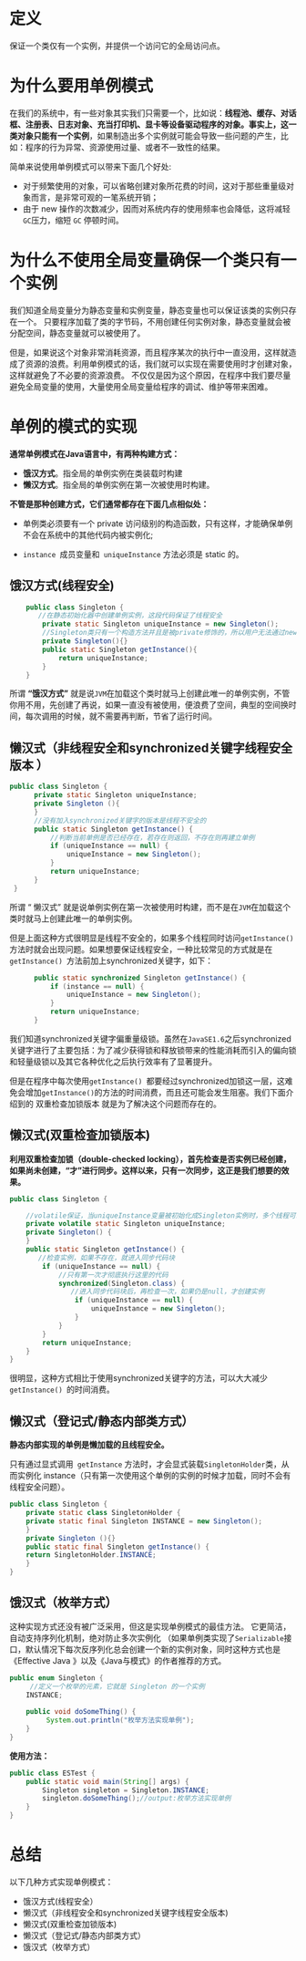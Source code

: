 # 定义

保证一个类仅有一个实例，并提供一个访问它的全局访问点。

# 为什么要用单例模式

在我们的系统中，有一些对象其实我们只需要一个，比如说：**线程池、缓存、对话框、注册表、日志对象、充当打印机、显卡等设备驱动程序的对象。事实上，这一类对象只能有一个实例**，如果制造出多个实例就可能会导致一些问题的产生，比如：程序的行为异常、资源使用过量、或者不一致性的结果。

简单来说使用单例模式可以带来下面几个好处:

- 对于频繁使用的对象，可以省略创建对象所花费的时间，这对于那些重量级对象而言，是非常可观的一笔系统开销；
- 由于 new 操作的次数减少，因而对系统内存的使用频率也会降低，这将减轻` GC `压力，缩短 `GC` 停顿时间。
  

# 为什么不使用全局变量确保一个类只有一个实例

我们知道全局变量分为静态变量和实例变量，静态变量也可以保证该类的实例只存在一个。
只要程序加载了类的字节码，不用创建任何实例对象，静态变量就会被分配空间，静态变量就可以被使用了。

但是，如果说这个对象非常消耗资源，而且程序某次的执行中一直没用，这样就造成了资源的浪费。利用单例模式的话，我们就可以实现在需要使用时才创建对象，这样就避免了不必要的资源浪费。 不仅仅是因为这个原因，在程序中我们要尽量避免全局变量的使用，大量使用全局变量给程序的调试、维护等带来困难。

# 单例的模式的实现

**通常单例模式在Java语言中，有两种构建方式：**

- **饿汉方式**。指全局的单例实例在类装载时构建
- **懒汉方式**。指全局的单例实例在第一次被使用时构建。



**不管是那种创建方式，它们通常都存在下面几点相似处：**

- 单例类必须要有一个 private 访问级别的构造函数，只有这样，才能确保单例不会在系统中的其他代码内被实例化;

- `instance `成员变量和` uniqueInstance` 方法必须是 static 的。



## 饿汉方式(线程安全)

```java
    public class Singleton {
       //在静态初始化器中创建单例实例，这段代码保证了线程安全
        private static Singleton uniqueInstance = new Singleton();
        //Singleton类只有一个构造方法并且是被private修饰的，所以用户无法通过new方法创建该对象实例
        private Singleton(){}
        public static Singleton getInstance(){
            return uniqueInstance;
        }
    }

```

所谓 **“饿汉方式”** 就是说`JVM`在加载这个类时就马上创建此唯一的单例实例，不管你用不用，先创建了再说，如果一直没有被使用，便浪费了空间，典型的空间换时间，每次调用的时候，就不需要再判断，节省了运行时间。

## 懒汉式（非线程安全和synchronized关键字线程安全版本 ）

```java
public class Singleton {  
      private static Singleton uniqueInstance;  
      private Singleton (){
      }   
      //没有加入synchronized关键字的版本是线程不安全的
      public static Singleton getInstance() {
          //判断当前单例是否已经存在，若存在则返回，不存在则再建立单例
	      if (uniqueInstance == null) {  
	          uniqueInstance = new Singleton();  
	      }  
	      return uniqueInstance;  
      }  
 }
```

所谓 “ 懒汉式” 就是说单例实例在第一次被使用时构建，而不是在`JVM`在加载这个类时就马上创建此唯一的单例实例。

但是上面这种方式很明显是线程不安全的，如果多个线程同时访问`getInstance()`方法时就会出现问题。如果想要保证线程安全，一种比较常见的方式就是在`getInstance() `方法前加上synchronized关键字，如下：


```java
      public static synchronized Singleton getInstance() {  
	      if (instance == null) {  
	          uniqueInstance = new Singleton();  
	      }  
	      return uniqueInstance;  
      }  
```

我们知道synchronized关键字偏重量级锁。虽然在`JavaSE1.6`之后synchronized关键字进行了主要包括：为了减少获得锁和释放锁带来的性能消耗而引入的偏向锁和轻量级锁以及其它各种优化之后执行效率有了显著提升。

但是在程序中每次使用`getInstance() `都要经过synchronized加锁这一层，这难免会增加`getInstance()`的方法的时间消费，而且还可能会发生阻塞。我们下面介绍到的 双重检查加锁版本 就是为了解决这个问题而存在的。

## 懒汉式(双重检查加锁版本)

**利用双重检查加锁（double-checked locking），首先检查是否实例已经创建，如果尚未创建，“才”进行同步。这样以来，只有一次同步，这正是我们想要的效果。**

```java
public class Singleton {

    //volatile保证，当uniqueInstance变量被初始化成Singleton实例时，多个线程可以正确处理uniqueInstance变量
    private volatile static Singleton uniqueInstance;
    private Singleton() {
    }
    public static Singleton getInstance() {
       //检查实例，如果不存在，就进入同步代码块
        if (uniqueInstance == null) {
            //只有第一次才彻底执行这里的代码
            synchronized(Singleton.class) {
               //进入同步代码块后，再检查一次，如果仍是null，才创建实例
                if (uniqueInstance == null) {
                    uniqueInstance = new Singleton();
                }
            }
        }
        return uniqueInstance;
    }
}
```

很明显，这种方式相比于使用synchronized关键字的方法，可以大大减少`getInstance() `的时间消费。

## 懒汉式（登记式/静态内部类方式）

**静态内部实现的单例是懒加载的且线程安全。**

只有通过显式调用` getInstance` 方法时，才会显式装载` SingletonHolder `类，从而实例化 instance（只有第一次使用这个单例的实例的时候才加载，同时不会有线程安全问题）。

```java
public class Singleton {  
    private static class SingletonHolder {  
    private static final Singleton INSTANCE = new Singleton();  
    }  
    private Singleton (){}  
    public static final Singleton getInstance() {  
    return SingletonHolder.INSTANCE;  
    }  
}   
```

## 饿汉式（枚举方式）

这种实现方式还没有被广泛采用，但这是实现单例模式的最佳方法。 它更简洁，自动支持序列化机制，绝对防止多次实例化 （如果单例类实现了`Serializable`接口，默认情况下每次反序列化总会创建一个新的实例对象，同时这种方式也是《Effective Java 》以及《Java与模式》的作者推荐的方式。

```java
public enum Singleton {
	 //定义一个枚举的元素，它就是 Singleton 的一个实例
    INSTANCE;  
    
    public void doSomeThing() {  
	     System.out.println("枚举方法实现单例");
    }  
}
```

**使用方法：**

```java
public class ESTest {
	public static void main(String[] args) {
		Singleton singleton = Singleton.INSTANCE;
		singleton.doSomeThing();//output:枚举方法实现单例
	}
}
```

# 总结

以下几种方式实现单例模式：

- 饿汉方式(线程安全）
- 懒汉式（非线程安全和synchronized关键字线程安全版本)
- 懒汉式(双重检查加锁版本)
- 懒汉式（登记式/静态内部类方式）
- 饿汉式（枚举方式）

